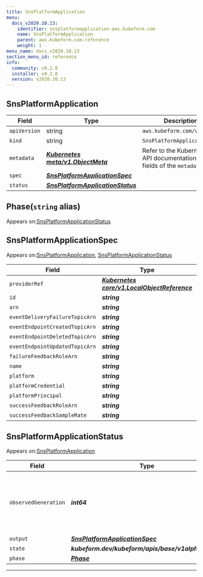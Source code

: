 ```yaml
---
title: SnsPlatformApplication
menu:
  docs_v2020.10.13:
    identifier: snsplatformapplication-aws.kubeform.com
    name: SnsPlatformApplication
    parent: aws.kubeform.com-reference
    weight: 1
menu_name: docs_v2020.10.13
section_menu_id: reference
info:
  community: v0.2.0
  installer: v0.2.0
  version: v2020.10.13
---
```


## SnsPlatformApplication
| Field | Type | Description |
| ------ | ----- | ----------- |
| `apiVersion` | string | `aws.kubeform.com/v1alpha1` |
|    `kind` | string | `SnsPlatformApplication` |
| `metadata` | ***[Kubernetes meta/v1.ObjectMeta](https://kubernetes.io/docs/reference/generated/kubernetes-api/v1.13/#objectmeta-v1-meta)***|Refer to the Kubernetes API documentation for the fields of the `metadata` field.|
| `spec` | ***[SnsPlatformApplicationSpec](#snsplatformapplicationspec)***||
| `status` | ***[SnsPlatformApplicationStatus](#snsplatformapplicationstatus)***||
## Phase(`string` alias)

Appears on:[SnsPlatformApplicationStatus](#snsplatformapplicationstatus)

## SnsPlatformApplicationSpec

Appears on:[SnsPlatformApplication](#snsplatformapplication), [SnsPlatformApplicationStatus](#snsplatformapplicationstatus)

| Field | Type | Description |
| ------ | ----- | ----------- |
| `providerRef` | ***[Kubernetes core/v1.LocalObjectReference](https://kubernetes.io/docs/reference/generated/kubernetes-api/v1.13/#localobjectreference-v1-core)***||
| `id` | ***string***||
| `arn` | ***string***| ***(Optional)*** |
| `eventDeliveryFailureTopicArn` | ***string***| ***(Optional)*** |
| `eventEndpointCreatedTopicArn` | ***string***| ***(Optional)*** |
| `eventEndpointDeletedTopicArn` | ***string***| ***(Optional)*** |
| `eventEndpointUpdatedTopicArn` | ***string***| ***(Optional)*** |
| `failureFeedbackRoleArn` | ***string***| ***(Optional)*** |
| `name` | ***string***||
| `platform` | ***string***||
| `platformCredential` | ***string***||
| `platformPrincipal` | ***string***| ***(Optional)*** |
| `successFeedbackRoleArn` | ***string***| ***(Optional)*** |
| `successFeedbackSampleRate` | ***string***| ***(Optional)*** |
## SnsPlatformApplicationStatus

Appears on:[SnsPlatformApplication](#snsplatformapplication)

| Field | Type | Description |
| ------ | ----- | ----------- |
| `observedGeneration` | ***int64***| ***(Optional)*** Resource generation, which is updated on mutation by the API Server.|
| `output` | ***[SnsPlatformApplicationSpec](#snsplatformapplicationspec)***| ***(Optional)*** |
| `state` | ***kubeform.dev/kubeform/apis/base/v1alpha1.State***| ***(Optional)*** |
| `phase` | ***[Phase](#phase)***| ***(Optional)*** |
---
